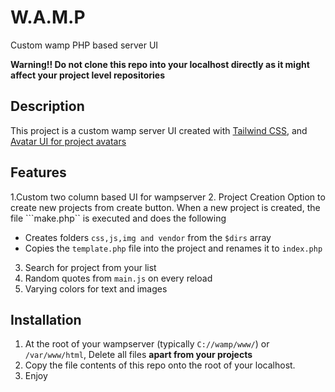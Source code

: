 # W.A.M.P
 Custom wamp PHP based server UI 

 **Warning!! Do not clone this repo into your localhost directly as it might affect your project level repositories**

## Description
This project is a custom wamp server UI created with [Tailwind CSS](https://www.google.com "Tailwind css website"), and [Avatar UI for project avatars](https://ui-avatars.com "")

## Features
1.Custom two column based UI for wampserver
2. Project Creation
Option to create new projects from create button. 
 When a new project is created, the file ```make.php`` is executed and does the following
* Creates folders ```css,js,img and vendor``` from the ```$dirs``` array
* Copies the ```template.php``` file into the project and renames it to ```index.php```
3. Search for project from your list
4. Random quotes from ```main.js``` on every reload
5. Varying colors for text and images

## Installation
1. At the root of your wampserver (typically ```C://wamp/www/```) or ```/var/www/html```, Delete all files **apart from your projects** 
2. Copy the file contents of this repo onto the root of your localhost.
3. Enjoy


